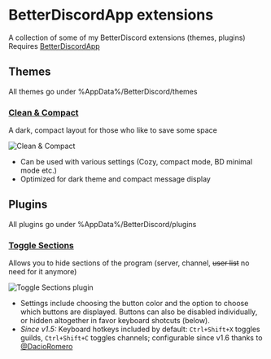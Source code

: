 # BetterDiscordApp extensions
A collection of some of my BetterDiscord extensions (themes, plugins)   
Requires [BetterDiscordApp](https://github.com/Jiiks/BetterDiscordApp)

## Themes
All themes go under %AppData%/BetterDiscord/themes  
### [Clean & Compact](https://github.com/kettui/BetterDiscord-extensions/blob/master/themes/clean-compact/clean-compact.theme.css)
A dark, compact layout for those who like to save some space 

![Clean & Compact](https://i.gyazo.com/d0ea2dfa19e3248df5676ade35ebc975.png)  

- Can be used with various settings (Cozy, compact mode, BD minimal mode etc.)
- Optimized for dark theme and compact message display

## Plugins
All plugins go under %AppData%/BetterDiscord/plugins
### [Toggle Sections](https://github.com/kettui/BetterDiscord-extensions/blob/master/plugins/ToggleSections/ToggleSections.plugin.js)
Allows you to hide sections of the program (server, channel, ~~user list~~ no need for it anymore)  

![Toggle Sections plugin](https://gyazo.com/46b1ad0cd9ea0da6048bee6150998ae5.gif)  

- Settings include choosing the button color and the option to choose which buttons are displayed. Buttons can also be disabled individually, or hidden altogether in favor keyboard shotcuts (below).
- *Since v1.5:* Keyboard hotkeys included by default: ```Ctrl+Shift+X``` toggles guilds, ```Ctrl+Shift+C``` toggles channels; configurable since v1.6 thanks to [@DacioRomero](https://github.com/DacioRomero)

